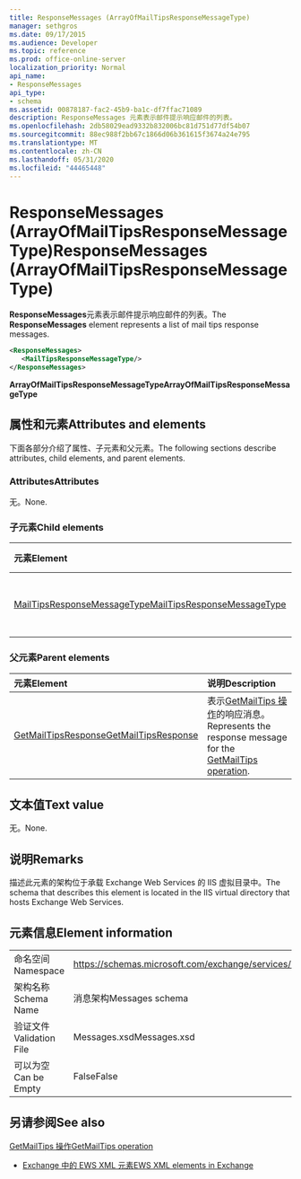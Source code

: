 ```yaml
---
title: ResponseMessages (ArrayOfMailTipsResponseMessageType)
manager: sethgros
ms.date: 09/17/2015
ms.audience: Developer
ms.topic: reference
ms.prod: office-online-server
localization_priority: Normal
api_name:
- ResponseMessages
api_type:
- schema
ms.assetid: 00878187-fac2-45b9-ba1c-df7ffac71089
description: ResponseMessages 元素表示邮件提示响应邮件的列表。
ms.openlocfilehash: 2db58029ead9332b832006bc81d751d77df54b07
ms.sourcegitcommit: 88ec988f2bb67c1866d06b361615f3674a24e795
ms.translationtype: MT
ms.contentlocale: zh-CN
ms.lasthandoff: 05/31/2020
ms.locfileid: "44465448"
---
```

# <a name="responsemessages-arrayofmailtipsresponsemessagetype"></a><span data-ttu-id="08ad0-103">ResponseMessages (ArrayOfMailTipsResponseMessageType)</span><span class="sxs-lookup"><span data-stu-id="08ad0-103">ResponseMessages (ArrayOfMailTipsResponseMessageType)</span></span>

<span data-ttu-id="08ad0-104">**ResponseMessages**元素表示邮件提示响应邮件的列表。</span><span class="sxs-lookup"><span data-stu-id="08ad0-104">The **ResponseMessages** element represents a list of mail tips response messages.</span></span> 
  
```XML
<ResponseMessages>
   <MailTipsResponseMessageType/>
</ResponseMessages>
```

 <span data-ttu-id="08ad0-105">**ArrayOfMailTipsResponseMessageType**</span><span class="sxs-lookup"><span data-stu-id="08ad0-105">**ArrayOfMailTipsResponseMessageType**</span></span>
## <a name="attributes-and-elements"></a><span data-ttu-id="08ad0-106">属性和元素</span><span class="sxs-lookup"><span data-stu-id="08ad0-106">Attributes and elements</span></span>

<span data-ttu-id="08ad0-107">下面各部分介绍了属性、子元素和父元素。</span><span class="sxs-lookup"><span data-stu-id="08ad0-107">The following sections describe attributes, child elements, and parent elements.</span></span>
  
### <a name="attributes"></a><span data-ttu-id="08ad0-108">Attributes</span><span class="sxs-lookup"><span data-stu-id="08ad0-108">Attributes</span></span>

<span data-ttu-id="08ad0-109">无。</span><span class="sxs-lookup"><span data-stu-id="08ad0-109">None.</span></span>
  
### <a name="child-elements"></a><span data-ttu-id="08ad0-110">子元素</span><span class="sxs-lookup"><span data-stu-id="08ad0-110">Child elements</span></span>

|<span data-ttu-id="08ad0-111">**元素**</span><span class="sxs-lookup"><span data-stu-id="08ad0-111">**Element**</span></span>|<span data-ttu-id="08ad0-112">**说明**</span><span class="sxs-lookup"><span data-stu-id="08ad0-112">**Description**</span></span>|
|:-----|:-----|
|[<span data-ttu-id="08ad0-113">MailTipsResponseMessageType</span><span class="sxs-lookup"><span data-stu-id="08ad0-113">MailTipsResponseMessageType</span></span>](mailtipsresponsemessagetype.md) <br/> |<span data-ttu-id="08ad0-114">代表 "邮件提示设置"。</span><span class="sxs-lookup"><span data-stu-id="08ad0-114">Represents mail tips settings.</span></span>  <br/> |
   
### <a name="parent-elements"></a><span data-ttu-id="08ad0-115">父元素</span><span class="sxs-lookup"><span data-stu-id="08ad0-115">Parent elements</span></span>

|<span data-ttu-id="08ad0-116">**元素**</span><span class="sxs-lookup"><span data-stu-id="08ad0-116">**Element**</span></span>|<span data-ttu-id="08ad0-117">**说明**</span><span class="sxs-lookup"><span data-stu-id="08ad0-117">**Description**</span></span>|
|:-----|:-----|
|[<span data-ttu-id="08ad0-118">GetMailTipsResponse</span><span class="sxs-lookup"><span data-stu-id="08ad0-118">GetMailTipsResponse</span></span>](getmailtipsresponse.md) <br/> |<span data-ttu-id="08ad0-119">表示[GetMailTips 操作](getmailtips-operation.md)的响应消息。</span><span class="sxs-lookup"><span data-stu-id="08ad0-119">Represents the response message for the [GetMailTips operation](getmailtips-operation.md).</span></span>  <br/> |
   
## <a name="text-value"></a><span data-ttu-id="08ad0-120">文本值</span><span class="sxs-lookup"><span data-stu-id="08ad0-120">Text value</span></span>

<span data-ttu-id="08ad0-121">无。</span><span class="sxs-lookup"><span data-stu-id="08ad0-121">None.</span></span>
  
## <a name="remarks"></a><span data-ttu-id="08ad0-122">说明</span><span class="sxs-lookup"><span data-stu-id="08ad0-122">Remarks</span></span>

<span data-ttu-id="08ad0-123">描述此元素的架构位于承载 Exchange Web Services 的 IIS 虚拟目录中。</span><span class="sxs-lookup"><span data-stu-id="08ad0-123">The schema that describes this element is located in the IIS virtual directory that hosts Exchange Web Services.</span></span>
  
## <a name="element-information"></a><span data-ttu-id="08ad0-124">元素信息</span><span class="sxs-lookup"><span data-stu-id="08ad0-124">Element information</span></span>

|||
|:-----|:-----|
|<span data-ttu-id="08ad0-125">命名空间</span><span class="sxs-lookup"><span data-stu-id="08ad0-125">Namespace</span></span>  <br/> |https://schemas.microsoft.com/exchange/services/2006/messages  <br/> |
|<span data-ttu-id="08ad0-126">架构名称</span><span class="sxs-lookup"><span data-stu-id="08ad0-126">Schema Name</span></span>  <br/> |<span data-ttu-id="08ad0-127">消息架构</span><span class="sxs-lookup"><span data-stu-id="08ad0-127">Messages schema</span></span>  <br/> |
|<span data-ttu-id="08ad0-128">验证文件</span><span class="sxs-lookup"><span data-stu-id="08ad0-128">Validation File</span></span>  <br/> |<span data-ttu-id="08ad0-129">Messages.xsd</span><span class="sxs-lookup"><span data-stu-id="08ad0-129">Messages.xsd</span></span>  <br/> |
|<span data-ttu-id="08ad0-130">可以为空</span><span class="sxs-lookup"><span data-stu-id="08ad0-130">Can be Empty</span></span>  <br/> |<span data-ttu-id="08ad0-131">False</span><span class="sxs-lookup"><span data-stu-id="08ad0-131">False</span></span>  <br/> |
   
## <a name="see-also"></a><span data-ttu-id="08ad0-132">另请参阅</span><span class="sxs-lookup"><span data-stu-id="08ad0-132">See also</span></span>



[<span data-ttu-id="08ad0-133">GetMailTips 操作</span><span class="sxs-lookup"><span data-stu-id="08ad0-133">GetMailTips operation</span></span>](getmailtips-operation.md)


- [<span data-ttu-id="08ad0-134">Exchange 中的 EWS XML 元素</span><span class="sxs-lookup"><span data-stu-id="08ad0-134">EWS XML elements in Exchange</span></span>](ews-xml-elements-in-exchange.md)

